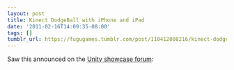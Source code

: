 ```yaml
---
layout: post
title: Kinect DodgeBall with iPhone and iPad
date: '2011-02-16T14:09:35-08:00'
tags: []
tumblr_url: https://fugugames.tumblr.com/post/110412008216/kinect-dodgeball-with-iphone-and-ipad
---
```

Saw this announced on the [Unity showcase forum](http://forum.unity3d.com/threads/78343-Kinect-Dodgeball-in-Unity3d-with-iPhone-amp-iPad-%28Video%29):

